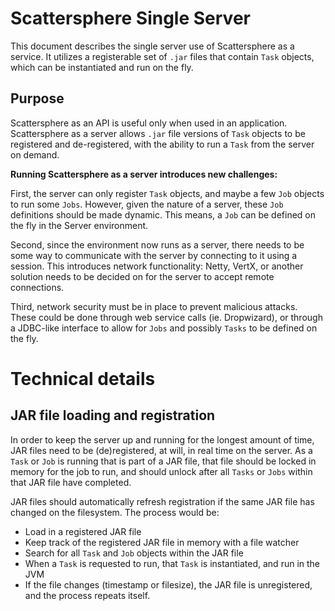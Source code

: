 # Scattersphere Single Server

This document describes the single server use of Scattersphere as a service.  It
utilizes a registerable set of `.jar` files that contain `Task` objects, which
can be instantiated and run on the fly.

## Purpose

Scattersphere as an API is useful only when used in an application.  Scattersphere
as a server allows `.jar` file versions of `Task` objects to be registered and
de-registered, with the ability to run a `Task` from the server on demand.

**Running Scattersphere as a server introduces new challenges:**

First, the server can only register `Task` objects, and maybe a few `Job` objects
to run some `Jobs`.  However, given the nature of a server, these `Job` definitions
should be made dynamic.  This means, a `Job` can be defined on the fly in the Server
environment.

Second, since the environment now runs as a server, there needs to be some way to
communicate with the server by connecting to it using a session.  This introduces
network functionality: Netty, VertX, or another solution needs to be decided on for
the server to accept remote connections.

Third, network security must be in place to prevent malicious attacks.  These could
be done through web service calls (ie. Dropwizard), or through a JDBC-like interface
to allow for `Jobs` and possibly `Tasks` to be defined on the fly.

# Technical details

## JAR file loading and registration

In order to keep the server up and running for the longest amount of time, JAR files
need to be (de)registered, at will, in real time on the server.  As a `Task` or `Job`
is running that is part of a JAR file, that file should be locked in memory for the
job to run, and should unlock after all `Tasks` or `Jobs` within that JAR file have
completed.

JAR files should automatically refresh registration if the same JAR file has changed
on the filesystem.  The process would be:

- Load in a registered JAR file
- Keep track of the registered JAR file in memory with a file watcher
- Search for all `Task` and `Job` objects within the JAR file
- When a `Task` is requested to run, that `Task` is instantiated, and run in the JVM
- If the file changes (timestamp or filesize), the JAR file is unregistered, and the
  process repeats itself.
  

